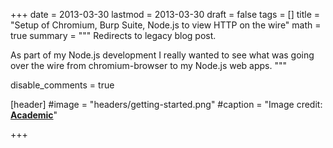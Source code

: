 +++
date = 2013-03-30
lastmod = 2013-03-30
draft = false
tags = []
title = "Setup of Chromium, Burp Suite, Node.js to view HTTP on the wire"
math = true
summary = """
Redirects to legacy blog post.

As part of my Node.js development I really wanted to see what was going over the wire from chromium-browser to my Node.js web apps.
"""

disable_comments = true

[header]
#image = "headers/getting-started.png"
#caption = "Image credit: [**Academic**](https://github.com/gcushen/hugo-academic/)"

+++

<html>
  <head>
    <title>Setup of Chromium, Burp Suite, Node.js to view HTTP on the wire</title>
    <link rel="canonical" href="https://binarymist.wordpress.com/2013/03/30/setup-of-chromium-burp-suite-node-js-to-view-http-on-the-wire/"/>
    <meta http-equiv="content-type" content="text/html; charset=utf-8"/>
    <meta http-equiv="refresh" content="3; url=https://binarymist.wordpress.com/2013/03/30/setup-of-chromium-burp-suite-node-js-to-view-http-on-the-wire/"/>
  </head>
</html>
